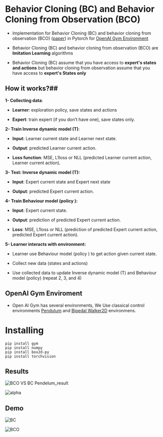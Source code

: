# Behavior Cloning (BC) and Behavior Cloning from Observation (BCO)

- Implementation for Behavior Cloning (BC) and behavior cloning from observation (BCO) ([paper](https://arxiv.org/abs/1805.01954v2)) in Pytorch for [OpenAI Gym Environment](https://gym.openai.com/)

- Behavior Cloning (BC) and behavior cloning from observation (BCO) are **Imitation Learning** algorithms 

- Behavior Cloning (BC) assume that you have access to **expert's states and actions** but behavior cloning  from observation assume that you have access to **expert's States only**

## How it works?##

**1- Collecting data**:

- **Learner**: exploration policy, save states and actions

- **Expert**: train expert (if you don’t have one), save states only.

**2- Train Inverse dynamic model (T)**:

- **Input**: Learner current state and Learner next state.

- **Output**: predicted Learner current action.

- **Loss function**: MSE, L1loss or NLL (predicted Learner current action, Learner current action).

**3- Test: Inverse dynamic model (T):**

- **Input**: Expert current state and Expert next state

- **Output**: predicted Expert current action.

**4- Train Behaviour model (policy ):**

- **Input**: Expert current state.

- **Output**: prediction of predicted Expert current action.

- **Loss**: MSE, L1loss or NLL (prediction of predicted Expert current action, predicted Expert current action).

**5- Learner interacts with environment:**

- Learner use Behaviour model (policy ) to get action given current state.

- Collect new data (states and actions)

- Use collected data to update Inverse dynamic model (T) and Behaviour model (policy) (repeat 2, 3, and 4)



## OpenAI Gym Enviroment
- Open AI Gym has several environments, We Use classical control environments [Pendulum](https://github.com/openai/gym/wiki/Pendulum-v0) and [Bipedal Walker2D](https://github.com/openai/gym/wiki/BipedalWalker-v2) environmens.

# Installing

```
pip install gym
pip install numpy
pip install box2d-py
pip install torchvision
```

## Results
![BCO VS BC Pendelum_result](https://github.com/montaserFath/BCO/blob/master/results/Scaled%20Performance%20BC%20VS%20BCO%20in%20Walker%20v2.png)

![alpha](https://github.com/montaserFath/BCO/blob/master/results/alpha%20v2.png)

## Demo

![**BC**](https://github.com/montaserFath/BCO/blob/master/demo/bc.gif)


![**BCO**](https://github.com/montaserFath/BCO/blob/master/demo/bco.gif)
